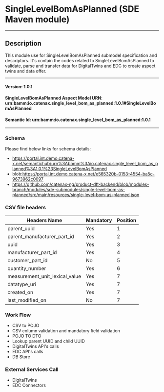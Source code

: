  # SingleLevelBomAsPlanned (SDE Maven module)
---
## Description

This module use for SingleLevelBomAsPlanned submodel specification and descriptors. It's contain the codes related to SingleLevelBomAsPlanned to validate, parse and transfer data for DigitalTwins and EDC to create aspect twins and data offer.

---
#### Version: 1.0.1
#### SingleLevelBomAsPlanned Aspect Model URN: urn:bamm:io.catenax.single_level_bom_as_planned:1.0.1#SingleLevelBomAsPlanned
#### Semantic Id: urn:bamm:io.catenax.single_level_bom_as_planned:1.0.1
---

### Schema

Please find below links for schema details:

- https://portal.int.demo.catena-x.net/semantichub/urn%3Abamm%3Aio.catenax.single_level_bom_as_planned%3A1.0.1%23SingleLevelBomAsPlanned
- blob:https://portal.int.demo.catena-x.net/e565320b-0153-4554-ba5c-9673962c0097
- https://github.com/catenax-ng/product-dft-backend/blob/modules-branch/modules/sde-submodules/single-level-bom-as-planned/src/main/resources/single-level-bom-as-planned.json


### CSV file headers

| Headers Name       	       		| Mandatory                     	| Position 	|
|-------------------------------		|-----------------------------	|--------	|
| parent_uuid                   		| Yes		             	    |    1     	|
| parent_manufacturer_part_id   		| Yes					      	|    2    	|
| uuid 			     				| Yes 							| 	 3	   	|
| manufacturer_part_id  	       		| Yes                           	| 	 4	  	|
| customer_part_id 		      		| No                           	| 	 5	  	|
| quantity_number    		 		| Yes                     		| 	 6	 	|
| measurement_unit_lexical_value	 	| Yes                           	|    7 	 	|
| datatype_uri	 					| Yes                           	|    7 	 	|
| created_on	 						| Yes                           	|    7 	 	|
| last_modified_on	 				| No                           	|    7 	 	|


### Work Flow 

 - CSV to POJO
 - CSV column validation and mandatory field validation
 - POJO TO DTO
 - Lookup parent UUID and child UUID
 - DigitalTwins API's calls 
 - EDC API's calls
 - DB Store
 
### External Services Call

 - DigitalTwins
 - EDC Connectors
 
 
